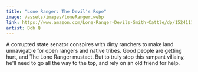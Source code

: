 ```yaml
---
title: "Lone Ranger: The Devil's Rope"
image: /assets/images/loneRanger.webp
link: https://www.amazon.com/Lone-Ranger-Devils-Smith-Cattle/dp/1524111430
artist: Bob Q
---
```


A corrupted state senator conspires with dirty ranchers to make land unnavigable for open rangers and native tribes. Good people are getting hurt, and The Lone Ranger mustact. But to truly stop this rampant villainy, he'll need to go all the way to the top, and rely on an old friend for help.
                